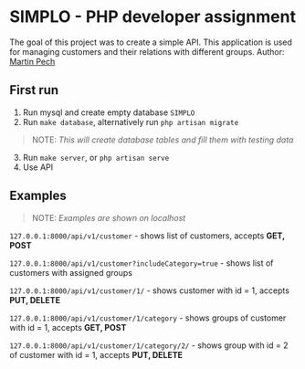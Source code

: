 # SIMPLO - PHP developer assignment
The goal of this project was to create a simple API. This application is used for managing customers and their relations with different groups.
Author: [Martin Pech](https://mpech.net/developer)

## First run
1) Run mysql and create empty database `SIMPLO`
2) Run `make database`, alternatively run `php artisan migrate`
> NOTE: *This will create database tables and fill them with testing data*
3) Run `make server`, or `php artisan serve`
4) Use API 

## Examples
> NOTE: *Examples are shown on localhost*

`127.0.0.1:8000/api/v1/customer` - shows list of customers, accepts **GET, POST**

`127.0.0.1:8000/api/v1/customer?includeCategory=true` - shows list of customers with assigned groups

`127.0.0.1:8000/api/v1/customer/1/` - shows customer with id = 1, accepts **PUT, DELETE**

`127.0.0.1:8000/api/v1/customer/1/category` - shows groups of customer with id = 1, accepts **GET, POST**

`127.0.0.1:8000/api/v1/customer/1/category/2/` - shows group with id = 2 of customer with id = 1, accepts **PUT, DELETE**
